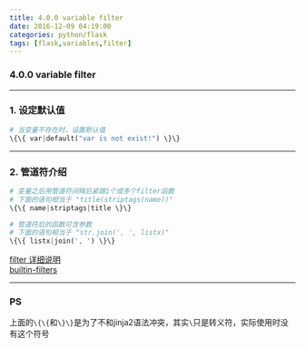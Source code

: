 ```yaml
---
title: 4.0.0 variable filter
date: 2016-12-09 04:19:00
categories: python/flask
tags: [flask,variables,filter]
---
```

### 4.0.0 variable filter

---

### 1. 设定默认值
``` python
# 当变量不存在时，设置默认值
\{\{ var|default("var is not exist!") \}\}
```

---

### 2. 管道符介绍
``` python
# 变量之后用管道符间隔后紧跟1个或多个filter函数
# 下面的语句相当于 "title(striptags(name))"
\{\{ name|striptags|title \}\}

# 管道符后的函数可含参数
# 下面的语句相当于 "str.join(', ', listx)"
\{\{ listx|join(', ') \}\}
```
[filter 详细说明](http://jinja.pocoo.org/docs/dev/templates/#filters)  
[builtin-filters](http://jinja.pocoo.org/docs/dev/templates/#builtin-filters)

---

### PS
上面的`\{\{`和`\}\}`是为了不和jinja2语法冲突，其实`\`只是转义符，实际使用时没有这个符号
